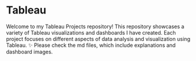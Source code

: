 # Tableau
Welcome to my Tableau Projects repository! This repository showcases a variety of Tableau visualizations and dashboards I have created. Each project focuses on different aspects of data analysis and visualization using Tableau. 
✨ Please check the md files, which include explanations and dashboard images.

